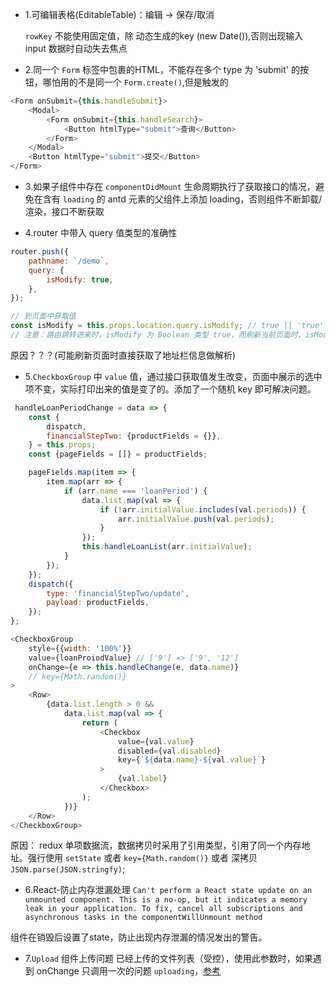 
* 1.可编辑表格(EditableTable)：编辑 -> 保存/取消

    `rowKey` 不能使用固定值，除 动态生成的key (new Date()),否则出现输入 input 数据时自动失去焦点
    
* 2.同一个 `Form` 标签中包裹的HTML，不能存在多个 type 为 'submit' 的按钮，哪怕用的不是同一个 `Form.create()`,但是触发的

```js
<Form onSubmit={this.handleSubmit}>
    <Modal>
        <Form onSubmit={this.handleSearch}>
            <Button htmlType="submit">查询</Button>
        </Form>
    </Modal>
    <Button htmlType="submit">提交</Button>
</Form>
```

* 3.如果子组件中存在 `componentDidMount` 生命周期执行了获取接口的情况，避免在含有 `loading` 的 antd 元素的父组件上添加 loading，否则组件不断卸载/渲染，接口不断获取

* 4.router 中带入 query 值类型的准确性

```js
router.push({
    pathname: `/demo`,
    query: {
        isModify: true,
    },
});

// 到页面中获取值
const isModify = this.props.location.query.isModify; // true || 'true'
// 注意：路由跳转进来时，isModify 为 Boolean 类型 true，而刷新当前页面时，isModify 为字符串 'true'
```

原因？？？(可能刷新页面时直接获取了地址栏信息做解析)

* 5.`CheckboxGroup` 中 `value` 值，通过接口获取值发生改变，页面中展示的选中项不变，实际打印出来的值是变了的。添加了一个随机 key 即可解决问题。

```js
 handleLoanPeriodChange = data => {
    const {
        dispatch,
        financialStepTwo: {productFields = {}},
    } = this.props;
    const {pageFields = []} = productFields;

    pageFields.map(item => {
        item.map(arr => {
            if (arr.name === 'loanPeriod') {
                data.list.map(val => {
                    if (!arr.initialValue.includes(val.periods)) {
                        arr.initialValue.push(val.periods);
                    }
                });
                this.handleLoanList(arr.initialValue);
            }
        });
    });
    dispatch({
        type: 'financialStepTwo/update',
        payload: productFields,
    });
};

<CheckboxGroup
    style={{width: '100%'}}
    value={loanProiodValue} // ['9'] => ['9', '12']
    onChange={e => this.handleChange(e, data.name)}
    // key={Math.random()}
>
    <Row>
        {data.list.length > 0 &&
            data.list.map(val => {
                return (
                    <Checkbox
                        value={val.value}
                        disabled={val.disabled}
                        key={`${data.name}-${val.value}`}
                    >
                        {val.label}
                    </Checkbox>
                );
            })}
    </Row>
</CheckboxGroup>
```

原因： redux 单项数据流，数据拷贝时采用了引用类型，引用了同一个内存地址。强行使用 `setState` 或者 `key={Math.random()}` 或者 深拷贝 `JSON.parse(JSON.stringfy)`;

* 6.React-防止内存泄漏处理
`Can't perform a React state update on an unmounted component. This is a no-op, but it indicates a memory leak in your application. To fix, cancel all subscriptions and asynchronous tasks in the componentWillUnmount method`

组件在销毁后设置了state，防止出现内存泄漏的情况发出的警告。

* 7.`Upload` 组件上传问题
已经上传的文件列表（受控），使用此参数时，如果遇到 onChange 只调用一次的问题 `uploading`，[参考](https://github.com/ant-design/ant-design/issues/2423)

